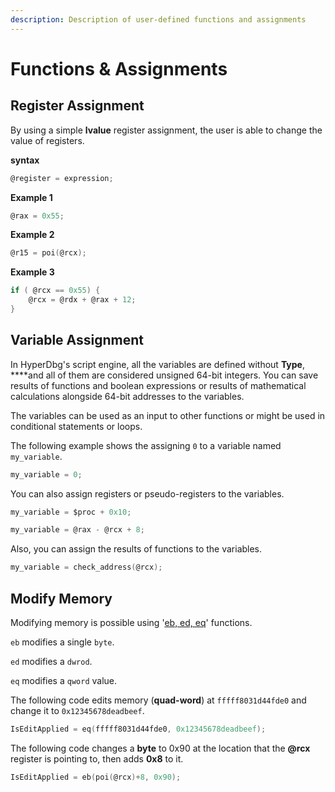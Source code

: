 ```yaml
---
description: Description of user-defined functions and assignments
---
```


# Functions & Assignments

## Register Assignment

By using a simple **lvalue** register assignment, the user is able to change the value of registers.

**syntax**

```c
@register = expression;
```

**Example 1**

```c
@rax = 0x55;
```

**Example 2**

```c
@r15 = poi(@rcx);
```

**Example 3**

```c
if ( @rcx == 0x55) {
    @rcx = @rdx + @rax + 12;
}
```

## Variable Assignment

In HyperDbg's script engine, all the variables are defined without **Type**, ****and all of them are considered unsigned 64-bit integers. You can save results of functions and boolean expressions or results of mathematical calculations alongside 64-bit addresses to the variables.

The variables can be used as an input to other functions or might be used in conditional statements or loops.

The following example shows the assigning `0` to a variable named `my_variable`.

```c
my_variable = 0;
```

You can also assign registers or pseudo-registers to the variables.

```c
my_variable = $proc + 0x10;
```

```c
my_variable = @rax - @rcx + 8;
```

Also, you can assign the results of functions to the variables.

```c
my_variable = check_address(@rcx);
```

## Modify Memory

Modifying memory is possible using '[eb, ed, eq](https://docs.hyperdbg.com/commands/scripting-language/functions/eb-ed-eq)' functions.

`eb` modifies a single `byte`.

`ed` modifies a `dwrod`.

`eq` modifies a `qword` value.

The following code edits memory \(**quad-word**\) at `fffff8031d44fde0` and change it to `0x12345678deadbeef`.

```c
IsEditApplied = eq(fffff8031d44fde0, 0x12345678deadbeef);
```

The following code changes a **byte** to 0x90 at the location that the **@rcx** register is pointing to, then adds **0x8** to it.

```c
IsEditApplied = eb(poi(@rcx)+8, 0x90);
```

